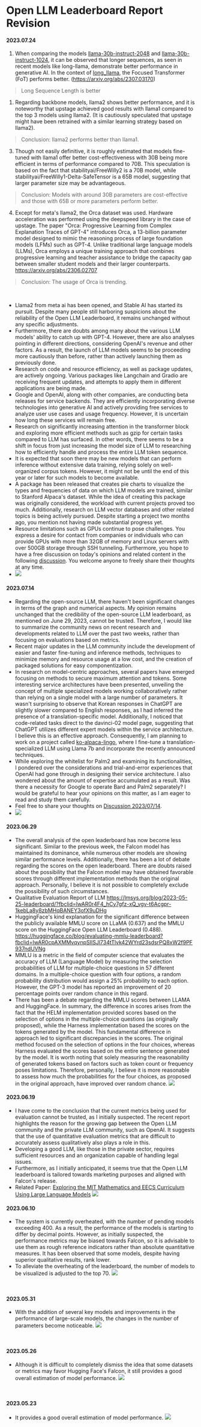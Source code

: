# Open LLM Leaderboard Report Revision


#### 2023.07.24
1. When comparing the models [llama-30b-instruct-2048](https://huggingface.co/upstage/llama-30b-instruct-2048) and [llama-30b-instruct-1024](https://huggingface.co/upstage/llama-30b-instruct), it can be observed that longer sequences, as seen in recent models like long-llama, demonstrate better performance in generative AI. In the context of [long_llama](https://github.com/CStanKonrad/long_llama), the Focused Transformer (FoT) performs better. (https://arxiv.org/abs/2307.03170)

> Long Sequence Length is better

1. Regarding backbone models, llama2 shows better performance, and it is noteworthy that upstage achieved good results with llama1 compared to the top 3 models using llama2. (It is cautiously speculated that upstage might have been retrained with a similar learning strategy based on llama2).

> Conclusion: llama2 performs better than llama1.

3. Though not easily definitive, it is roughly estimated that models fine-tuned with llama1 offer better cost-effectiveness with 30B being more efficient in terms of performance compared to 70B. This speculation is based on the fact that stabilityai/FreeWilly2 is a 70B model, while stabilityai/FreeWilly1-Delta-SafeTensor is a 65B model, suggesting that larger parameter size may be advantageous.

> Conclusion: Models with around 30B parameters are cost-effective and those with 65B or more parameters perform better.

4. Except for meta's llama2, the Orca dataset was used. Hardware acceleration was performed using the deepspeed library in the case of upstage. The paper "Orca: Progressive Learning from Complex Explanation Traces of GPT-4" introduces Orca, a 13-billion parameter model designed to mimic the reasoning process of large foundation models (LFMs) such as GPT-4. Unlike traditional large language models (LLMs), Orca employs a unique training approach that combines progressive learning and teacher assistance to bridge the capacity gap between smaller student models and their larger counterparts. https://arxiv.org/abs/2306.02707

> Conclusion: The usage of Orca is trending.

<br>

- Llama2 from meta ai has been opened, and Stable AI has started its pursuit. Despite many people still harboring suspicions about the reliability of the Open LLM Leaderboard, it remains unchanged without any specific adjustments.
- Furthermore, there are doubts among many about the various LLM models' ability to catch up with GPT-4. However, there are also analyses pointing in different directions, considering OpenAI's revenue and other factors. As a result, the launch of LLM models seems to be proceeding more cautiously than before, rather than actively launching them as previously done.
- Research on code and resource efficiency, as well as package updates, are actively ongoing. Various packages like Langchain and Gradio are receiving frequent updates, and attempts to apply them in different applications are being made.
- Google and OpenAI, along with other companies, are conducting beta releases for service backends. They are efficiently incorporating diverse technologies into generative AI and actively providing free services to analyze user use cases and usage frequency. However, it is uncertain how long these services will remain free.
- Research on significantly increasing attention in the transformer block and exploring more efficient methods such as gzip for certain tasks compared to LLM has surfaced. In other words, there seems to be a shift in focus from just increasing the model size of LLM to researching how to efficiently handle and process the entire LLM token sequence.
- It is expected that soon there may be new models that can perform inference without extensive data training, relying solely on well-organized corpus tokens. However, it might not be until the end of this year or later for such models to become available.
- A package has been released that creates pie charts to visualize the types and frequencies of data on which LLM models are trained, similar to Stanford Alpaca's dataset. While the idea of creating this package was originally considered, the workload with current projects proved too much. Additionally, research on LLM vector databases and other related topics is being actively pursued. Despite starting a project two months ago, you mention not having made substantial progress yet.
- Resource limitations such as GPUs continue to pose challenges. You express a desire for contact from companies or individuals who can provide GPUs with more than 32GB of memory and Linux servers with over 500GB storage through SSH tunneling. Furthermore, you hope to have a free discussion on today's opinions and related content in the following [discussion](https://github.com/dsdanielpark/open-llm-leaderboard-report/discussions/4). You welcome anyone to freely share their thoughts at any time.
- ![](assets/20230724/totalplot.png)


#### 2023.07.14
- Regarding the open-source LLM, there haven't been significant changes in terms of the graph and numerical aspects. My opinion remains unchanged that the credibility of the open-source LLM leaderboard, as mentioned on June 29, 2023, cannot be trusted. Therefore, I would like to summarize the community news on recent research and developments related to LLM over the past two weeks, rather than focusing on evaluations based on metrics.
- Recent major updates in the LLM community include the development of easier and faster fine-tuning and inference methods, techniques to minimize memory and resource usage at a low cost, and the creation of packaged solutions for easy componentization.
- In research on model-centric approaches, several papers have emerged focusing on methods to secure maximum attention and tokens. Some interesting service architectures have been presented, unveiling the concept of multiple specialized models working collaboratively rather than relying on a single model with a large number of parameters. It wasn't surprising to observe that Korean responses in ChatGPT are slightly slower compared to English responses, as I had inferred the presence of a translation-specific model. Additionally, I noticed that code-related tasks direct to the davinci-02 model page, suggesting that ChatGPT utilizes different expert models within the service architecture. I believe this is an effective approach. Consequently, I am planning to work on a project called [ko-alpaca-lingo](https://github.com/dsdanielpark/ko-alpaca-lingo), where I fine-tune a translation-specialized LLM using Llama 7b and incorporate the recently announced techniques.
- While exploring the whitelist for Palm2 and examining its functionalities, I pondered over the considerations and trial-and-error experiences that OpenAI had gone through in designing their service architecture. I also wondered about the amount of expertise accumulated as a result. Was there a necessity for Google to operate Bard and Palm2 separately? I would be grateful to hear your opinions on this matter, as I am eager to read and study them carefully.
- Feel free to share your thoughts on [Discussion 2023/07/14](https://github.com/dsdanielpark/open-llm-leaderboard-report/discussions/3).
- ![](assets/20230714/totalplot.png)

#### 2023.06.29
- The overall analysis of the open leaderboard has now become less significant. Similar to the previous week, the Falcon model has maintained its dominance, while numerous other models are showing similar performance levels. Additionally, there has been a lot of debate regarding the scores on the open leaderboard. There are doubts raised about the possibility that the Falcon model may have obtained favorable scores through different implementation methods than the original approach. Personally, I believe it is not possible to completely exclude the possibility of such circumstances.
- Qualitative Evaluation Report of LLM https://lmsys.org/blog/2023-05-25-leaderboard/?fbclid=IwAR0r4F4_hCy7gfz-xQ_vgv-t6Acgpr-1kebLa8y8zbMHqBANEY3ofX9uDHg
- HuggingFace's kind explanation for the significant difference between the publicly available MMLU score on LLaMA (0.637) and the MMLU score on the HuggingFace Open LLM Leaderboard (0.488). https://huggingface.co/blog/evaluating-mmlu-leaderboard?fbclid=IwAR0cpAXMMvqynpSIISJl734tTlvk42WYrd23sdsrPQ8xW2f9PF937ndUVNg
- MMLU is a metric in the field of computer science that evaluates the accuracy of LLM (Language Model) by measuring the selection probabilities of LLM for multiple-choice questions in 57 different domains. In a multiple-choice question with four options, a random probability distribution would assign a 25% probability to each option. However, the GPT-3 model has reported an improvement of 20 percentage points over random chance in this regard.
- There has been a debate regarding the MMLU scores between LLAMA and HuggingFace. In summary, the difference in scores arises from the fact that the HELM implementation provided scores based on the selection of options in the multiple-choice questions (as originally proposed), while the Harness implementation based the scores on the tokens generated by the model. This fundamental difference in approach led to significant discrepancies in the scores. The original method focused on the selection of options in the four choices, whereas Harness evaluated the scores based on the entire sentence generated by the model. It is worth noting that solely measuring the reasonability of generated tokens based on factors such as token count or frequency poses limitations. Therefore, personally, I believe it is more reasonable to assess how much the probabilities for the four choices, as proposed in the original approach, have improved over random chance.
![](assets/20230629/totalplot.png)

#### 2023.06.19

- I have come to the conclusion that the current metrics being used for evaluation cannot be trusted, as I initially suspected. The recent report highlights the reason for the growing gap between the Open LLM community and the private LLM community, such as OpenAI. It suggests that the use of quantitative evaluation metrics that are difficult to accurately assess qualitatively also plays a role in this.
- Developing a good LLM, like those in the private sector, requires sufficient resources and an organization capable of handling legal issues.
- Furthermore, as I initially anticipated, it seems true that the Open LLM leaderboard is tailored towards marketing purposes and aligned with Falcon's release.
- Related Paper: [Exploring the MIT Mathematics and EECS Curriculum Using Large Language Models](https://arxiv.org/abs/2306.08997)
![](assets/20230619/totalplot.png)


#### 2023.06.10
- The system is currently overheated, with the number of pending models exceeding 400. As a result, the performance of the models is starting to differ by decimal points. However, as initially suspected, the performance metrics may be biased towards Falcon, so it is advisable to use them as rough reference indicators rather than absolute quantitative measures. It has been observed that some models, despite having superior qualitative results, rank lower.
- To alleviate the overheating of the leaderboard, the number of models to be visualized is adjusted to the top 70.
![](assets/20230610/totalplot.png)

<br>

#### 2023.05.31
- With the addition of several key models and improvements in the performance of large-scale models, the changes in the number of parameters become noticeable.
![](assets/20230531/totalplot.png)

<br>



#### 2023.05.26
- Although it is difficult to completely dismiss the idea that some datasets or metrics may favor Hugging Face's Falcon, it still provides a good overall estimation of model performance.
![](assets/20230526/totalplot.png)
<br>



#### 2023.05.23
- It provides a good overall estimation of model performance.
![](assets/20230523/totalplot.png)
<br>
